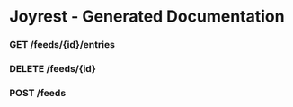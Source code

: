 # Joyrest - Generated Documentation

### GET  /feeds/{id}/entries
### DELETE  /feeds/{id}
### POST  /feeds
